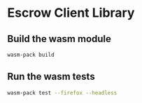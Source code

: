 # Escrow Client Library

## Build the wasm module
```sh
wasm-pack build
```
## Run the wasm tests
```sh
wasm-pack test --firefox --headless
```
